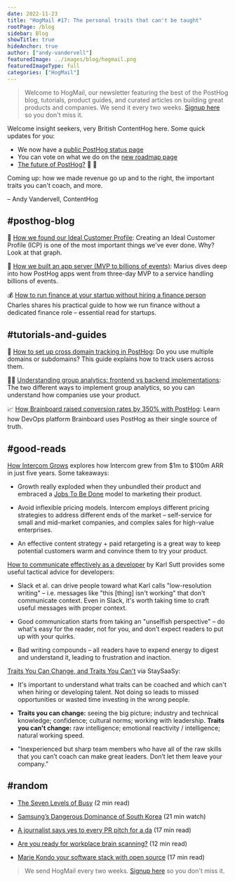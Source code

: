 ```yaml
---
date: 2022-11-23
title: "HogMail #17: The personal traits that can't be taught"
rootPage: /blog
sidebar: Blog
showTitle: true
hideAnchor: true
author: ["andy-vandervell"]
featuredImage: ../images/blog/hogmail.png
featuredImageType: full
categories: ["HogMail"]
---
```


> Welcome to HogMail, our newsletter featuring the best of the PostHog blog, tutorials, product guides, and curated articles on building great products and companies. We send it every two weeks. [Signup here](/newsletter) so you don't miss it.

Welcome insight seekers, very British ContentHog here. Some quick updates for you:

- We now have a [public PostHog status page](https://status.posthog.com/)
- You can vote on what we do on the [new roadmap page](https://posthog.com/roadmap)
- [The future of PostHog?](https://github.com/PostHog/posthog/issues/12923) 🤔 🤯

Coming up: how we made revenue go up and to the right, the important traits you can't coach, and more.
 
– Andy Vandervell, ContentHog

## #posthog-blog

🚀 [How we found our Ideal Customer Profile](https://posthog.com/blog/creating-ideal-customer-profile): Creating an Ideal Customer Profile (ICP) is one of the most important things we've ever done. Why? Look at that graph.

📲 [How we built an app server (MVP to billions of events)](https://posthog.com/blog/how-we-built-an-app-server): Marius dives deep into how PostHog apps went from three-day MVP to a service handling billions of events.

💰 [How to run finance at your startup without hiring a finance person](https://posthog.com/blog/startup-finance-without-finance)
Charles shares his practical guide to how we run finance without a dedicated finance role – essential read for startups.
 

## #tutorials-and-guides

🧰 [How to set up cross domain tracking in PostHog](https://posthog.com/tutorials/cross-domain-tracking): Do you use multiple domains or subdomains? This guide explains how to track users across them.

👯‍♀️ [Understanding group analytics: frontend vs backend implementations](https://posthog.com/tutorials/frontend-vs-backend-group-analytics): The two different ways to implement group analytics, so you can understand how companies use your product.

📈 [How Brainboard raised conversion rates by 350% with PostHog](https://posthog.com/customers/brainboard): Learn how DevOps platform Brainboard uses PostHog as their single source of truth.
 

## #good-reads

[How Intercom Grows](https://www.howtheygrow.co/p/how-intercom-grows) explores how Intercom grew from $1m to $100m ARR in just five years. Some takeaways:

- Growth really exploded when they unbundled their product and embraced a [Jobs To Be Done](https://medium.com/make-us-proud/jobs-to-be-done-framework-748c761797a8) model to marketing their product.
 
- Avoid inflexible pricing models. Intercom employs different pricing strategies to address different ends of the market – self-service for small and mid-market companies, and complex sales for high-value enterprises.
 
- An effective content strategy + paid retargeting is a great way to keep potential customers warm and convince them to try your product.

[How to communicate effectively as a developer](https://www.karlsutt.com/articles/communicating-effectively-as-a-developer/) by Karl Sutt provides some useful tactical advice for developers:

- Slack et al. can drive people toward what Karl calls "low-resolution writing" – i.e. messages like "this [thing] isn't working" that don't communicate context. Even in Slack, it's worth taking time to craft useful messages with proper context.
 
- Good communication starts from taking an "unselfish perspective" – do what's easy for the reader, not for you, and don't expect readers to put up with your quirks.
 
- Bad writing compounds – all readers have to expend energy to digest and understand it, leading to frustration and inaction.

[Traits You Can Change, and Traits You Can't](https://staysaasy.com/leadership/2022/11/06/traits-you-can-change-and-traits-you-cant.html) via StaySaaSy:

- It's important to understand what traits can be coached and which can't when hiring or developing talent. Not doing so leads to missed opportunities or wasted time investing in the wrong people.
 
- **Traits you can change:** seeing the big picture; industry and technical knowledge; confidence; cultural norms; working with leadership. **Traits you can't change:** raw intelligence; emotional reactivity / intelligence; natural working speed.
 
- "Inexperienced but sharp team members who have all of the raw skills that you can’t coach can make great leaders. Don’t let them leave your company."

## #random

- [The Seven Levels of Busy](https://randsinrepose.com/archives/the-seven-levels-of-busy/) (2 min read)
 
- [Samsung’s Dangerous Dominance of South Korea](https://www.youtube.com/watch?v=oL0umpPPe-8) (21 min watch)
 
- [A journalist says yes to every PR pitch for a da](https://slate.com/human-interest/2022/11/pr-publicist-emails-journalism-oof.html) (17 min read)
 
- [Are you ready for workplace brain scanning?](https://spectrum.ieee.org/neurotech-workplace-innereye-emotiv) (12 min read)
 
- [Marie Kondo your software stack with open source](https://github.com/readme/featured/open-source-minimalism) (17 min read)

> We send HogMail every two weeks. [Signup here](/newsletter) so you don't miss it.